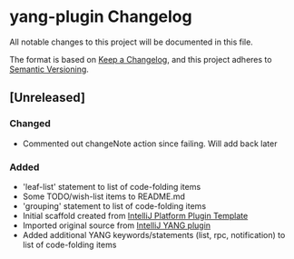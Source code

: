 <!-- Keep a Changelog guide -> https://keepachangelog.com -->

# yang-plugin Changelog

All notable changes to this project will be documented in this file.

The format is based on [Keep a Changelog](https://keepachangelog.com/en/1.0.0/),
and this project adheres to [Semantic Versioning](https://semver.org/spec/v2.0.0.html).

## [Unreleased]

### Changed
- Commented out changeNote action since failing.  Will add back later

### Added

- 'leaf-list' statement to list of code-folding items
- Some TODO/wish-list items to README.md
- 'grouping' statement to list of code-folding items
- Initial scaffold created from [IntelliJ Platform Plugin Template](https://github.com/JetBrains/intellij-platform-plugin-template)
- Imported original source from [IntelliJ YANG plugin](https://github.com/kvakvs/intellij-yang)
- Added additional YANG keywords/statements (list, rpc, notification) to list of code-folding items


